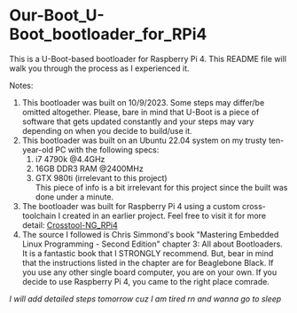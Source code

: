 # Our-Boot_U-Boot_bootloader_for_RPi4

This is a U-Boot-based bootloader for Raspberry Pi 4. This README file will walk you through the process as I experienced it.

Notes:
  1. This bootloader was built on 10/9/2023. Some steps may differ/be omitted altogether. Please, bare in mind that U-Boot is a piece of software that gets updated constantly and your steps may vary depending on when you decide to build/use it.
  2. This bootloader was built on an Ubuntu 22.04 system on my trusty ten-year-old PC with the following specs:
       1. i7 4790k @4.4GHz
       1. 16GB DDR3 RAM @2400MHz
       1. GTX 980ti (irrelevant to this project) \
This piece of info is a bit irrelevant for this project since the built was done under a minute.
  3. The bootloader was built for Raspberry Pi 4 using a custom cross-toolchain I created in an earlier project. Feel free to visit it for more detail: [Crosstool-NG_RPi4](https://github.com/AhmedAlyEl-Ghannam/Crosstool-NG_RPi4)
  4. The source I followed is Chris Simmond's book "Mastering Embedded Linux Programming - Second Edition" chapter 3: All about Bootloaders. It is a fantastic book that I STRONGLY recommend. But, bear in mind that the instructions listed in the chapter are for Beaglebone Black. If you use any other single board computer, you are on your own. If you decide to use Raspberry Pi 4, you came to the right place comrade.

*I will add detailed steps tomorrow cuz I am tired rn and wanna go to sleep*

